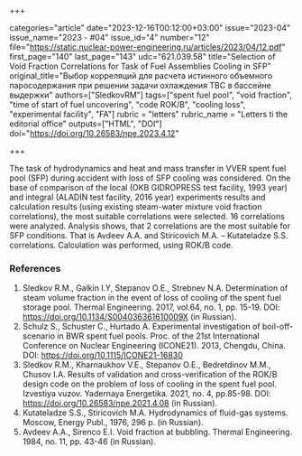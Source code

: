 +++

categories="article"
date="2023-12-16T00:12:00+03:00"
issue="2023-04"
issue_name="2023 - #04"
issue_id="4"
number="12"
file="https://static.nuclear-power-engineering.ru/articles/2023/04/12.pdf"
first_page="140"
last_page="143"
udc="621.039.58"
title="Selection of Void Fraction Correlations for Task of Fuel Assemblies Cooling in SFP"
original_title="Выбор корреляций для расчета истинного объемного паросодержания при решении задачи охлаждения ТВС в бассейне выдержки"
authors=["SledkovRM"]
tags=["spent fuel pool", "void fraction", "time of start of fuel uncovering", "code ROK/B", "cooling loss", "experimental facility", "FA"]
rubric = "letters"
rubric_name = "Letters ti the editorial office"
outputs=["HTML", "DOI"]
doi="https://doi.org/10.26583/npe.2023.4.12"

+++

The task of hydrodynamics and heat and mass transfer in VVER spent fuel pool (SFP) during accident with loss of SFP cooling was considered. On the base of comparison of the local (OKB GIDROPRESS test facility, 1993 year) and integral (ALADIN test facility, 2016 year) experiments results and calculation results (using existing steam-water mixture void fraction correlations), the most suitable correlations were selected. 16 correlations were analyzed. Analysis shows, that 2 correlations are the most suitable for SFP conditions. That is Avdeev A.A. and Stiricovich M.A. – Kutateladze S.S. correlations. Calculation was performed, using ROK/B code.

### References

1. Sledkov R.M., Galkin I.Y, Stepanov O.E., Strebnev N.A. Determination of steam volume fraction in the event of loss of cooling of the spent fuel storage pool. Thermal Engineering. 2017, vol.64, no. 1, pp. 15-19. DOI: https://doi.org/10.1134/S004036361610009X (in Russian).
2. Schulz S., Schuster C., Hurtado A. Experimental investigation of boil-off-scenario in BWR spent fuel pools. Proc. of the 21st International Conference on Nuclear Engineering (ICONE21). 2013, Chengdu, China. DOI: https://doi.org/10.1115/ICONE21-16830
3. Sledkov R.M., Kharnaukhov V.E., Stepanov O.E., Bedretdinov M.M., Chusov I.A. Results of validation and cross-verification of the ROK/B design code on the problem of loss of cooling in the spent fuel pool. Izvestiya vuzov. Yadernaya Energetika. 2021, no. 4, pp.85-98. DOI: https://doi.org/10.26583/npe.2021.4.08 (in Russian).
4. Kutateladze S.S., Stiricovich M.A. Hydrodynamics of fluid-gas systems. Moscow, Energy Publ., 1976, 296 p. (in Russian).
5. Avdeev A.A., Sirenco E.I. Void fraction at bubbling. Thermal Engineering. 1984, no. 11, pp. 43-46 (in Russian).